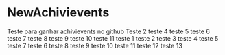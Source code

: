 # NewAchivievents
Teste para ganhar achivievents no github
Teste 2
teste 4
teste 5
teste 6
teste 7
teste 8
teste 9
teste 10
teste 11
teste 1
teste 2
teste 3
teste 4
teste 5
teste 7
teste 6
teste 8
teste 9
teste 10
teste 11
teste 12
teste 13
